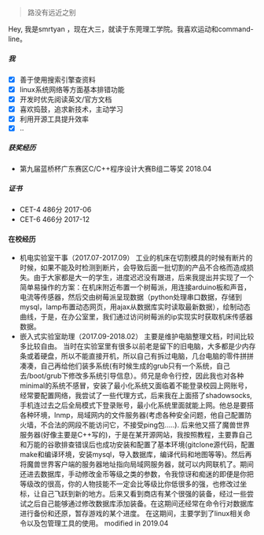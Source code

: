 > 路没有远近之别

Hey, 我是smrtyan ，现在大三，就读于东莞理工学院。我喜欢运动和command-line。

##### 我

- [x] 善于使用搜索引擎查资料
- [x] linux系统网络等方面基本排错功能
- [x] 开发时优先阅读英文/官方文档
- [x] 喜欢捣鼓，追求新技术，主动学习
- [x] 利用开源工具提升效率
- [x] ..

##### 获奖经历

* 第九届蓝桥杯广东赛区C/C++程序设计大赛B组二等奖 2018.04

##### 证书

* CET-4 486分 2017-06
* CET-6 466分 2017-12

#### 在校经历
* 机电实验室干事（2017.07-2017.09）
    工业的机床在切割模具的时候有断片的时候，如果不能及时检测到断片，会导致后面一批切割的产品不合格而造成损失。由于大家都是大一的学生，进度迟迟没有跟进，后来我提出并实现了一个简单易操作的方案：在机床附近布置一个树莓派，用连接arduino板和声音，电流等传感器，然后交由树莓派呈现数据（python处理串口数据，存储到mysql，lamp布置动态网页，用ajax从数据库实时读取最新数据），绘制动态曲线，于是，在办公室里，我们通过访问树莓派的ip实现实时获取机床传感器数据。
* 嵌入式实验室助理（2017.09-2018.02）
    主要是维护电脑整理文档，时间比较多比较自由。
    当时在实验室里有很多以前老是留下的旧电脑，大多都是少内存条或着硬盘，所以不能直接开机，所以自己有拆过电脑，几台电脑的零件拼拼凑凑，自己再给他们装多系统(有时候生成的grub只有一个系统，自己去/boot/grub下修改多系统引导信息）。师兄是命令行控，因此我也对各种minimal的系统不感冒，安装了最小化系统又面临着不能登录校园上网账号，经常要配置网络，我尝试了一些代理方式，后来我在上面搭了shadowsocks,手机连过去之后全局模式下登录账号，最小化系统里面就能上网。他总是要搭各种环境，lnmp，局域网内的文件服务器(考虑各种安全问题，他自己配置防火墙，不合法的网段不能访问它，不接受ping包.....).
    后来他又搭了魔兽世界服务器(好像主要是C++写的)，于是在某开源网站，我按照教程，主要靠自己和万能的谷歌排查错误后也成功安装和配置了基本环境(gitclone源代码，配置make和编译环境，安装mysql，导入数据库，编译代码和地图等等)。然后再将魔兽世界客户端的服务器地址指向局域网服务器，就可以内网联机了。期间还进去数据库，手动修改金币等级之类的参数，令我惊讶和痴迷的即便是你把等级改的很高，你的人物技能不一定会比等级比你低很多的强，也修改过坐标，让自己飞跃到新的地方。后来又看到商店有某个很强的装备，经过一些尝试之后自己能够通过修改数据库添加装备。在这期间还经常在命令行对数据库进行备份和还原，暂存游戏的某个进度。
    在这期间，主要学到了linux相关命令以及包管理工具的使用。
modified in 2019.04
